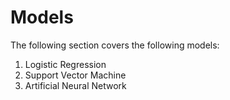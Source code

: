 # Models

The following section covers the following models:
1. Logistic Regression
2. Support Vector Machine
3. Artificial Neural Network